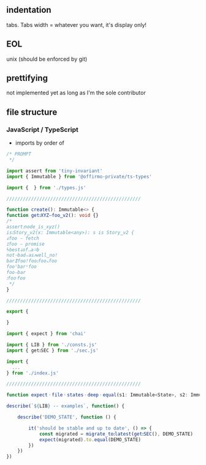 
## indentation
tabs. Tabs width = whatever you want, it's display only!

## EOL
unix (should be enforced by git)

## prettifying
not implemented yet as long as I'm the sole contributor

## file structure

### JavaScript / TypeScript

* imports by order of

```ts
/* PROMPT
 */

import assert from 'tiny-invariant'
import { Immutable } from '@offirmo-private/ts-types'

import {  } from './types.js'

/////////////////////////////////////////////////

function create(): Immutable<> {
function getꓽXYZⵧfoo‿v2(): void {}
/*
assertꓽnode_is_xyz()
isꓽStory‿v2(x: Immutable<any>): s is Story‿v2 {
ↆfoo ⵧ fetch
ೱfoo ⵧ promise
ϟbestↆofꓺaꘌb
notᝍbadₓasⳇwell‿noǃ
bar𝝣fooǃfooꓽfoo𖾚foo
fooꜛbarꜜfoo
fooⵧbar
ꓽfooᐧfoo
 */
}

/////////////////////////////////////////////////

export {

}

```

```ts
import { expect } from 'chai'

import { LIB } from './consts.js'
import { getꓽSEC } from './sec.js'

import {
  ...
} from './index.js'

/////////////////////////////////////////////////

function expectㆍfileㆍstatesㆍdeepㆍequal(s1: Immutable<State>, s2: Immutable<State>, should_log = true): void {}

describe(`${LIB} -- examples`, function() {

	describe('DEMO_STATE', function () {

		it('should be stable and up to date', () => {
			const migrated = migrate_toꓽlatest(getꓽSEC(), DEMO_STATE)
			expect(migrated).to.equal(DEMO_STATE)
		})
	})
})

```

